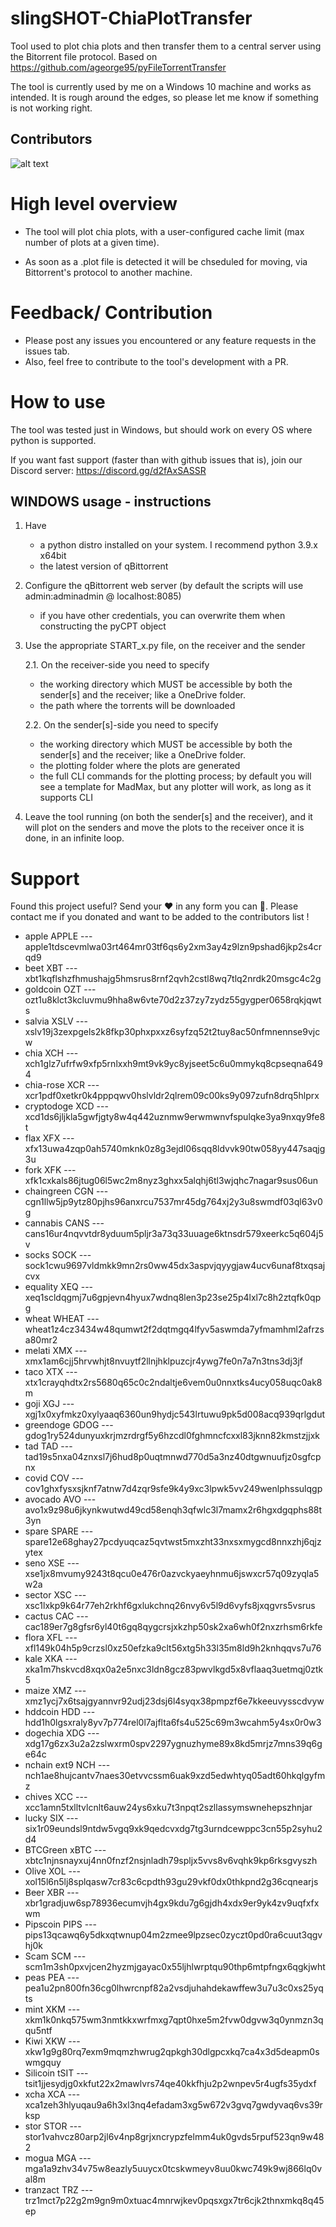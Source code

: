 # slingSHOT-ChiaPlotTransfer
Tool used to plot chia plots and then transfer them to a central server using the Bitorrent file protocol. Based on https://github.com/ageorge95/pyFileTorrentTransfer

The tool is currently used by me on a Windows 10 machine and works as intended. It is rough around the edges, so please let me know if something is not working right.

## Contributors

![alt text](https://c.tenor.com/FDwYMy302gMAAAAM/tumbleweed-silence.gif?raw=true)

# High level overview
- The tool will plot chia plots, with a user-configured cache limit (max number of plots at a given time).

- As soon as a .plot file is detected it will be chseduled for moving, via Bittorrent's protocol to another machine.

# Feedback/ Contribution
- Please post any issues you encountered or any feature requests in the issues tab.
- Also, feel free to contribute to the tool's development with a PR.

# How to use
The tool was tested just in Windows, but should work on every OS where python is supported.

If you want fast support (faster than with github issues that is), join our Discord server: https://discord.gg/d2fAxSASSR

## WINDOWS usage - instructions

1. Have 
   - a python distro installed on your system. I recommend python 3.9.x x64bit
   - the latest version of qBittorrent
   
2. Configure the qBittorrent web server (by default the scripts will use admin:adminadmin @ localhost:8085)
   - if you have other credentials, you can overwrite them when constructing the pyCPT object

2. Use the appropriate START_x.py file, on the receiver and the sender

    2.1. On the receiver-side you need to specify
    - the working directory which MUST be accessible by both the sender[s] and the receiver; like a OneDrive folder.
    - the path where the torrents will be downloaded
    
    2.2. On the sender[s]-side you need to specify
    - the working directory which MUST be accessible by both the sender[s] and the receiver; like a OneDrive folder.
    - the plotting folder where the plots are generated
    - the full CLI commands for the plotting process; by default you will see a template for MadMax, but any plotter will work, as long as it supports CLI

3. Leave the tool running (on both the sender[s] and the receiver), and it will plot on the senders and move the plots to the receiver once it is done, in an infinite loop.

# Support
Found this project useful? Send your ❤ in any form you can 🙂. Please contact me if you donated and want to be added to the contributors list !

- apple APPLE --- apple1tdscevmlwa03rt464mr03tf6qs6y2xm3ay4z9lzn9pshad6jkp2s4crqd9
- beet XBT --- xbt1kqflshzfhmushajg5hmsrus8rnf2qvh2cstl8wq7tlq2nrdk20msgc4c2g
- goldcoin OZT --- ozt1u8klct3kcluvmu9hha8w6vte70d2z37zy7zydz55gygper0658rqkjqwts
- salvia XSLV --- xslv19j3zexpgels2k8fkp30phxpxxz6syfzq52t2tuy8ac50nfmnennse9vjcw
- chia XCH --- xch1glz7ufrfw9xfp5rnlxxh9mt9vk9yc8yjseet5c6u0mmykq8cpseqna6494
- chia-rose XCR --- xcr1pdf0xetkr0k4pppqwv0hslvldr2qlrem09c00ks9y097zufn8drq5hlprx
- cryptodoge XCD --- xcd1ds6jljkla5gwfjgty8w4q442uznmw9erwmwnvfspulqke3ya9nxqy9fe8t
- flax XFX --- xfx13uwa4zqp0ah5740mknk0z8g3ejdl06sqq8ldvvk90tw058yy447saqjg3u
- fork XFK --- xfk1cxkals86jtug06l5wc2m8nyz3ghxx5alqhj6tl3wjqhc7nagar9sus06un
- chaingreen CGN --- cgn1llw5jp9ytz80pjhs96anxrcu7537mr45dg764xj2y3u8swmdf03ql63v0g
- cannabis CANS --- cans16ur4nqvvtdr8yduum5pljr3a73q33uuage6ktnsdr579xeerkc5q604j5v
- socks SOCK --- sock1cwu9697vldmkk9mn2rs0ww45dx3aspvjqyygjaw4ucv6unaf8txqsajcvx
- equality XEQ --- xeq1scldqgmj7u6gpjevn4hyux7wdnq8len3p23se25p4lxl7c8h2ztqfk0qpg
- wheat WHEAT --- wheat1z4cz3434w48qumwt2f2dqtmgq4lfyv5aswmda7yfmamhml2afrzsa80mr2
- melati XMX --- xmx1am6cjj5hrvwhjt8nvuytf2llnjhklpuzcjr4ywg7fe0n7a7n3tns3dj3jf
- taco XTX --- xtx1crayqhdtx2rs5680q65c0c2ndaltje6vem0u0nnxtks4ucy058uqc0ak8m
- goji XGJ --- xgj1x0xyfmkz0xylyaaq6360un9hydjc543lrtuwu9pk5d008acq939qrlgdut
- greendoge GDOG --- gdog1ry524dunyuxkrjmzrdrgf5y6hzcdl0fghmncfcxxl83jknn82kmstzjjxk
- tad TAD --- tad19s5nxa04znxsl7j6hud8p0uqtmnwd770d5a3nz40dtgwnuufjz0sgfcpnx
- covid COV --- cov1ghxfysxsjknf7atnw7d4zqr9sfe9k4y9xc3lpwk5vv249wenlphssulqgp
- avocado AVO --- avo1x9z98u6jkynkwutwd49cd58enqh3qfwlc3l7mamx2r6hgxdgqphs88t3yn
- spare SPARE --- spare12e68ghay27pcdyuqcaz5qvtwst5mxzht33nxsxmygcd8nnxzhj6qjzytex
- seno XSE --- xse1jx8mvumy9243t8qcu0e476r0azvckyaeyhnmu6jswxcr57q09zyqla5w2a
- sector XSC --- xsc1lxkp9k64r77eh2rkhf6gxlukchnq26nvy6v5l9d6vyfs8jxqgvrs5vsrus
- cactus CAC --- cac189er7g8gfsr6yl40t6gq8qygcrsjxkzhp50sk2xa6wh0f2nxzrhsm6rkfe
- flora XFL --- xfl149k04h5p9crzsl0xz50efzka9clt56xtg5h33l35m8ld9h2knhqqvs7u76
- kale XKA --- xka1m7hskvcd8xqx0a2e5nxc3ldn8gcz83pwvlkgd5x8vflaaq3uetmqj0ztk5
- maize XMZ --- xmz1ycj7x6tsajgyannvr92udj23dsj6l4syqx38pmpzf6e7kkeeuvysscdvyw
- hddcoin HDD --- hdd1h0lgsxraly8yv7p774rel0l7ajflta6fs4u525c69m3wcahm5y4sx0r0w3
- dogechia XDG --- xdg17g6zx3u2a2zslwxrm0spv2297ygnuzhyme89x8kd5mrjz7mns39q6ge64c
- nchain ext9 NCH --- nch1ae8hujcantv7naes30etvvcssm6uak9xzd5edwhtyq05adt60hkqlgyfmz
- chives XCC --- xcc1amn5txlltvlcnlt6auw24ys6xku7t3npqt2szllassymswnehepszhnjar
- lucky SIX --- six1r09eundsl9ntdw5vgq9xk9qedcvxdg7tg3urndcewppc3cn55p2syhu2d4
- BTCGreen xBTC --- xbtc1njnsnayxuj4nn0fnzf2nsjnladh79spljx5vvs8v6vqhk9kp6rksgvyszh
- Olive XOL --- xol15l6n5lj8splqasw7cr83c6cpdth93gu29vkf0dx0thkpnd2g36cqnearjs
- Beer XBR --- xbr1gradjuw6sp78936ecumvjh4gx9kdu7g6gjdh4xdx9er9yk4zv9uqfxfxwm
- Pipscoin PIPS --- pips13qcawq6y5dkxqtwnup04m2zmee9lpzsec0zyczt0pd0ra6cuut3qgvhj0k
- Scam SCM --- scm1m3sh0pxvjcen2hyzmjgayac0x55ljhlwrptqu90thp6mtpfngx6qgkjwht
- peas PEA --- pea1u2pn800fn36cg0lhwrcnpf82a2vsdjuhahdekawffew3u7u3c0xs25yqts
- mint XKM --- xkm1k0nkq575wm3nmtkkxwrfmxg7qpt0hxe5m2fvw0dgvw3q0ynmzn3qqu5ntf
- Kiwi XKW --- xkw1g9g80rq7exm9mqmzhwrug2qpkgh30dlgpcxkq7ca4x3d5deapm0swmgquy
- Silicoin tSIT --- tsit1jjesydjg0xkfut22x2mawlvrs74qe40kkfhju2p2wnpev5r4ugfs35ydxf
- xcha XCA --- xca1zeh3hlyuqau9a6h3xl3nq4efadam3xg5w672v3gvq7gwdyvaq6vs39rksp
- stor STOR --- stor1vahvcz80arp2jl6v4np8grjxncrypzfelmm4uk0gvds5rpuf523qn9w482
- mogua MGA --- mga1a9zhv34v75w8eazly5uuycx0tcskwmeyv8uu0kwc749k9wj866lq0val8m
- tranzact TRZ --- trz1mct7p22g2m9gn9m0xtuac4mnrwjkev0pqsxgx7tr6cjk2thnxmkq8q45ep